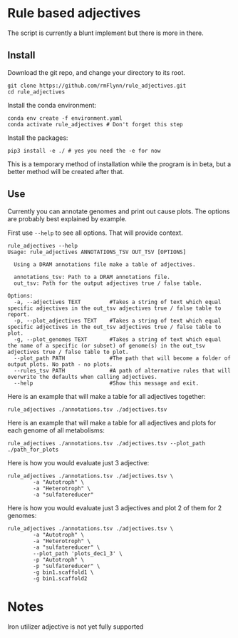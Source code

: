 # Rule based adjectives

The script is currently a blunt implement but there is more in there.

## Install

Download the git repo, and change your directory to its root.
```
git clone https://github.com/rmFlynn/rule_adjectives.git
cd rule_adjectives
```

Install the conda environment:

```
conda env create -f environment.yaml
conda activate rule_adjectives # Don't forget this step
```

Install the packages:

```
pip3 install -e ./ # yes you need the -e for now
```

This is a temporary method of installation while the program is in beta, but a better method will be created after that.

## Use

Currently you can annotate genomes and print out cause plots.
The options are probably best explained by example.

First use `--help` to see all options. That will provide context.

```
rule_adjectives --help
Usage: rule_adjectives ANNOTATIONS_TSV OUT_TSV [OPTIONS]

  Using a DRAM annotations file make a table of adjectives.

  annotations_tsv: Path to a DRAM annotations file. 
  out_tsv: Path for the output adjectives true / false table. 

Options:
  -a, --adjectives TEXT         #Takes a string of text which equal specific adjectives in the out_tsv adjectives true / false table to report.
  -p, --plot_adjectives TEXT    #Takes a string of text which equal specific adjectives in the out_tsv adjectives true / false table to plot.
  -g, --plot_genomes TEXT       #Takes a string of text which equal the name of a specific (or subset) of genome(s) in the out_tsv adjectives true / false table to plot.
  --plot_path PATH              #The path that will become a folder of output plots. No path - no plots.
  --rules_tsv PATH              #A path of alternative rules that will overwrite the defaults when calling adjectives. 
  --help                        #Show this message and exit.

```

Here is an example that will make a table for all adjectives together:

```
rule_adjectives ./annotations.tsv ./adjectives.tsv
```

Here is an example that will make a table for all adjectives and plots for each genome of all metabolisms:

```
rule_adjectives ./annotations.tsv ./adjectives.tsv --plot_path ./path_for_plots
```

Here is how you would evaluate just 3 adjective:

```
rule_adjectives ./annotations.tsv ./adjectives.tsv \
        -a "Autotroph" \
        -a "Heterotroph" \
        -a "sulfatereducer"
```

Here is how you would evaluate just 3 adjectives and plot 2 of them for 2 genomes:

```
rule_adjectives ./annotations.tsv ./adjectives.tsv \
        -a "Autotroph" \
        -a "Heterotroph" \
        -a "sulfatereducer" \
        --plot_path 'plots_dec1_3' \
        -p "Autotroph" \
        -p "sulfatereducer" \
        -g bin1.scaffold1 \
        -g bin1.scaffold2
```

# Notes
Iron utilizer adjective is not yet fully supported
